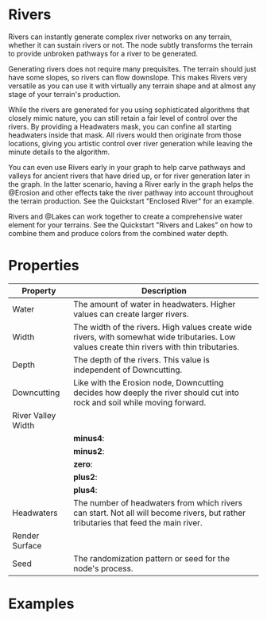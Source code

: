 # Rivers



Rivers can instantly generate complex river networks on any terrain, whether it can sustain rivers or not. The node subtly transforms the terrain to provide unbroken pathways for a river to be generated.

Generating rivers does not require many prequisites. The terrain should just have some slopes, so rivers can flow downslope. This makes Rivers very versatile as you can use it with virtually any terrain shape and at almost any stage of your terrain's production.

While the rivers are generated for you using sophisticated algorithms that closely mimic nature, you can still retain a fair level of control over the rivers. By providing a Headwaters mask, you can confine all starting headwaters inside that mask. All rivers would then originate from those locations, giving you artistic control over river generation while leaving the minute details to the algorithm.

You can even use Rivers early in your graph to help carve pathways and valleys for ancient rivers that have dried up, or for river generation later in the graph. In the latter scenario, having a River early in the graph helps the @Erosion and other effects take the river pathway into account throughout the terrain production. See the Quickstart "Enclosed River" for an example.

Rivers and @Lakes can work together to create a comprehensive water element for your terrains. See the Quickstart "Rivers and Lakes" on how to combine them and produce colors from the combined water depth.



# Properties


| Property | Description| 
| -------- | -----------|
| Water | The amount of water in headwaters. Higher values can create larger rivers. |
| Width | The width of the rivers. High values create wide rivers, with somewhat wide tributaries. Low values create thin rivers with thin tributaries. |
| Depth | The depth of the rivers. This value is independent of Downcutting. |
| Downcutting | Like with the Erosion node, Downcutting decides how deeply the river should cut into rock and soil while moving forward. |
| River Valley Width |  |
| | **minus4**: <desc> |
| | **minus2**: <desc> |
| | **zero**: <desc> |
| | **plus2**: <desc> |
| | **plus4**: <desc> |
| Headwaters | The number of headwaters from which rivers can start. Not all will become rivers, but rather tributaries that feed the main river. |
| Render Surface |  |
| Seed | The randomization pattern or seed for the node's process. |




# Examples
